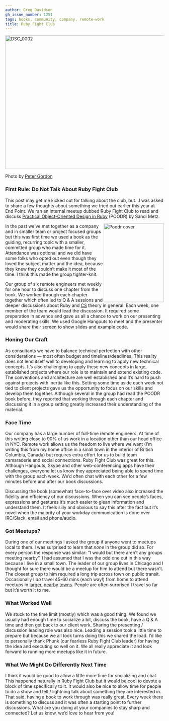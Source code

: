 ```yaml
---
author: Greg Davidson
gh_issue_number: 1251
tags: books, community, company, remote-work
title: Ruby Fight Club
---
```


<a data-flickr-embed="true" href="https://www.flickr.com/photos/superwebdeveloper/6890861382/in/photolist-buVt1S-af3GQU-hYBMo-dt8xxm-9G1XKU-7QzWQc-8zX9BV-4aUVnj-e1H9md-pm4Rh2-aw68Q6-4Rc3DG-rYpJ3A-fE2uuv-dzdaDm-po7qyH-avZdXG-9uR2im-4g3Rui-fuXiPQ-dz7FwK-c2JJPw-ea7oqa-hGQLfp-ee2C4d-8nHegF-rxcMB4-egFhdB-7Gycfb-8GcMuK-qhH5hF-bFJnRH-qhuSVN-eexcGX-iRgN8e-s18vHH-4g41mx-2radjH-iJoz4u-dzd9c7-nXvYLP-o58rhf-bF5kuC-6zNkEt-bZYVhm-dYh6zL-oHztaV-5RohWc-j1Nu6X-51dZDL" title="DSC_0002"><img alt="DSC_0002" height="425" src="/blog/2016/08/31/ruby-fight-club/image-0.jpeg" width="640"/></a><script async src="//embedr.flickr.com/assets/client-code.js" charset="utf-8"></script>

Photo by [Peter Gordon](https://www.flickr.com/photos/superwebdeveloper/)

### First Rule: Do Not Talk About Ruby Fight Club

This post may get me kicked out for talking about the club, but…I was asked to share a few thoughts about something we tried out earlier this year at End Point. We ran an internal meetup dubbed Ruby Fight Club to read and discuss [Practical Object-Oriented Design in Ruby](http://www.poodr.com/) (POODR) by Sandi Metz.

<img align="right" alt="Poodr cover" border="0" height="250" src="/blog/2016/08/31/ruby-fight-club/image-0.jpeg" title="poodr-cover.jpg" width="191"/>
In the past we’ve met together as a company and in smaller team or project focused groups but this was first time we used a book as the guiding, recurring topic with a smaller, committed group who made time for it. Attendance was optional and we did have some folks who opted out even though they loved the subject matter and the idea, because they knew they couldn’t make it most of the time. I think this made the group tighter-knit.

Our group of six remote engineers met weekly for one hour to discuss one chapter from the book. We worked through each chapter together which often led to Q & A sessions and deeper discussions about Ruby and [CS](https://en.wikipedia.org/wiki/Computer_science) theory in general. Each week, one member of the team would lead the discussion. It required some preparation in advance and gave us all a chance to work on our presenting and moderating skills. We used Google Hangouts to meet and the presenter would share their screen to show slides and example code.

### Honing Our Craft

As consultants we have to balance technical perfection with other considerations — most often budget and timelines/deadlines. This reality does not lend itself well to developing and learning to apply new technical concepts. It’s also challenging to apply these new concepts in large, established projects where our role is to maintain and extend existing code. The conventions and architecture are well established and it’s hard to push against projects with inertia like this. Setting some time aside each week not tied to client projects gave us the opportunity to focus on our skills and develop them together. Although several in the group had read the POODR book before, they reported that working through each chapter and discussing it in a group setting greatly increased their understanding of the material.

### Face Time

Our company has a large number of full-time remote engineers. At time of this writing close to 90% of us work in a location other than our head office in NYC. Remote work allows us the freedom to live where we want (I’m writing this from my home office in a small town in the interior of British Columbia, Canada) but requires extra effort for us to build team camaraderie and social connections. Ruby Fight Club was great for this. Although Hangouts, Skype and other web-conferencing apps have their challenges, everyone let us know they appreciated being able to spend time with the group each week. We’d often chat with each other for a few minutes before and after our book discussions.

Discussing the book (somewhat) face-to-face over video also increased the fidelity and efficiency of our discussions. When you can see people’s faces, expressions and gestures it’s much easier to glean information and understand them. It feels silly and obvious to say this after the fact but it’s novel when the majority of your workday communication is done over IRC/Slack, email and phone/audio.

### Got Meetups?

During one of our meetings I asked the group if anyone went to meetups local to them. I was surprised to learn that *none* in the group did so. For every person the response was similar: “I would but there aren’t any groups meeting nearby”. I had assumed that I was the odd one out in this way because I live in a small town. The leader of our group lives in Chicago and I thought for sure there would be a meetup for him to attend but there wasn’t. The closest group to him required a long trip across town on public transit. Occasionally I *do* travel 45-60 mins (each way!) from home to attend meetups in [larger](http://okdg.org/), [nearby](http://startupvernon.com/) [towns](http://www.kamloopsinnovation.ca/). People are often surprised I travel so far but it’s worth it to me.

### What Worked Well

We stuck to the time limit (mostly) which was a good thing. We found we usually had enough time to socialize a bit, discuss the book, have a Q & A time and then get back to our client work. Sharing the presenting / discussion leading role was also nice. Leading a session took a little time to prepare but because we all took turns doing this we shared the load. I’d like to personally thank Phunk (our fearless Ruby Fight Club leader) for having the idea and executing so well on it. We all really appreciate it and look forward to running more meetups like it in future.

### What We Might Do Differently Next Time

I think it would be good to allow a little more time for socializing and chat. This happened naturally in Ruby Fight Club but it would be cool to devote a block of time specifically to it. It would also be nice to allow time for people to do a show and tell / lightning talk about something they are interested in. That said, having a book to work through was really great. Every week there is something to discuss and it was often a starting point to further discussions. What are you doing at your companies to stay sharp and connected? Let us know, we’d love to hear from you!
